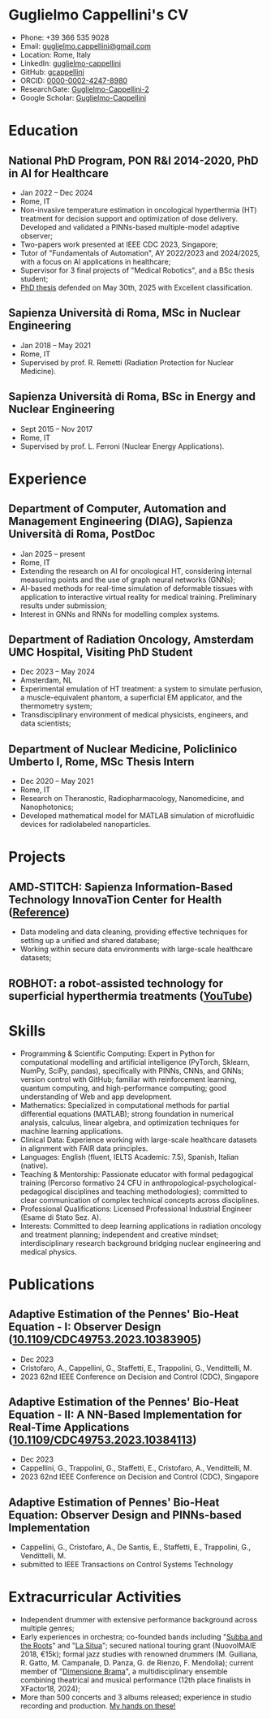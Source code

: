 # Guglielmo Cappellini's CV

- Phone: +39 366 535 9028
- Email: [guglielmo.cappellini@gmail.com](mailto:guglielmo.cappellini@gmail.com)
- Location: Rome, Italy
- LinkedIn: [guglielmo-cappellini](https://linkedin.com/in/guglielmo-cappellini)
- GitHub: [gcappellini](https://github.com/gcappellini)
- ORCID: [0000-0002-4247-8980](https://orcid.org/0000-0002-4247-8980)
- ResearchGate: [Guglielmo-Cappellini-2](https://researchgate.net/profile/Guglielmo-Cappellini-2)
- Google Scholar: [Guglielmo-Cappellini](https://scholar.google.com/citations?user=Guglielmo-Cappellini)


# Education

## National PhD Program, PON R&I 2014-2020, PhD in AI for Healthcare

- Jan 2022 – Dec 2024
- Rome, IT
- Non-invasive temperature estimation in oncological hyperthermia (HT) treatment for decision support and optimization of dose delivery. Developed and validated a PINNs-based multiple-model adaptive observer;
- Two-papers work presented at IEEE CDC 2023, Singapore;
- Tutor of "Fundamentals of Automation", AY 2022/2023 and 2024/2025, with a focus on AI applications in healthcare;
- Supervisor for 3 final projects of "Medical Robotics", and a BSc thesis student;
- [PhD thesis](https://hdl.handle.net/11573/1740410) defended on May 30th, 2025 with Excellent classification.

## Sapienza Università di Roma, MSc in Nuclear Engineering

- Jan 2018 – May 2021
- Rome, IT
- Supervised by prof. R. Remetti (Radiation Protection for Nuclear Medicine).

## Sapienza Università di Roma, BSc in Energy and Nuclear Engineering

- Sept 2015 – Nov 2017
- Rome, IT
- Supervised by prof. L. Ferroni (Nuclear Energy Applications).

# Experience

## Department of Computer, Automation and Management Engineering (DIAG), Sapienza Università di Roma, PostDoc

- Jan 2025 – present
- Rome, IT
- Extending the research on AI for oncological HT, considering internal measuring points and the use of graph neural networks (GNNs);
- AI-based methods for real-time simulation of deformable tissues with application to interactive virtual reality for medical training. Preliminary results under submission;
- Interest in GNNs and RNNs for modelling complex systems.

## Department of Radiation Oncology, Amsterdam UMC Hospital, Visiting PhD Student

- Dec 2023 – May 2024
- Amsterdam, NL
- Experimental emulation of HT treatment: a system to simulate perfusion, a muscle-equivalent phantom, a superficial EM applicator, and the thermometry system;
- Transdisciplinary environment of medical physicists, engineers, and data scientists;

## Department of Nuclear Medicine, Policlinico Umberto I, Rome, MSc Thesis Intern

- Dec 2020 – May 2021
- Rome, IT
- Research on Theranostic, Radiopharmacology, Nanomedicine, and Nanophotonics;
- Developed mathematical model for MATLAB simulation of microfluidic devices for radiolabeled nanoparticles.

# Projects

## AMD‑STITCH: Sapienza Information-Based Technology InnovaTion Center for Health ([Reference](https://doi.org/10.1007/s42979-024-02757-w))

- Data modeling and data cleaning, providing effective techniques for setting up a unified and shared database;
- Working within secure data environments with large-scale healthcare datasets;

## ROBHOT: a robot-assisted technology for superficial hyperthermia treatments ([YouTube](https://www.youtube.com/watch?v=rNxMaD-teNo))


# Skills

- Programming & Scientific Computing: Expert in Python for computational modelling and artificial intelligence (PyTorch, Sklearn, NumPy, SciPy, pandas), specifically with PINNs, CNNs, and GNNs; version control with GitHub; familiar with reinforcement learning, quantum computing, and high-performance computing; good understanding of Web and app development.
- Mathematics: Specialized in computational methods for partial differential equations (MATLAB); strong foundation in numerical analysis, calculus, linear algebra, and optimization techniques for machine learning applications.
- Clinical Data: Experience working with large-scale healthcare datasets in alignment with FAIR data principles.
- Languages: English (fluent, IELTS Academic: 7.5), Spanish, Italian (native).
- Teaching & Mentorship: Passionate educator with formal pedagogical training (Percorso formativo 24 CFU in anthropological-psychological-pedagogical disciplines and teaching methodologies); committed to clear communication of complex technical concepts across disciplines.
- Professional Qualifications: Licensed Professional Industrial Engineer (Esame di Stato Sez. A).
- Interests: Committed to deep learning applications in radiation oncology and treatment planning; independent and creative mindset; interdisciplinary research background bridging nuclear engineering and medical physics.
# Publications

## Adaptive Estimation of the Pennes' Bio-Heat Equation - I: Observer Design ([10.1109/CDC49753.2023.10383905](https://doi.org/10.1109/CDC49753.2023.10383905))
- Dec 2023
- Cristofaro, A., Cappellini, G., Staffetti, E., Trappolini, G., Vendittelli, M.
- 2023 62nd IEEE Conference on Decision and Control (CDC), Singapore

## Adaptive Estimation of the Pennes' Bio-Heat Equation - II: A NN-Based Implementation for Real-Time Applications ([10.1109/CDC49753.2023.10384113](https://doi.org/10.1109/CDC49753.2023.10384113))
- Dec 2023
- Cappellini, G., Trappolini, G., Staffetti, E., Cristofaro, A., Vendittelli, M.
- 2023 62nd IEEE Conference on Decision and Control (CDC), Singapore

## Adaptive Estimation of Pennes' Bio-Heat Equation: Observer Design and PINNs-based Implementation 
- Cappellini, G., Cristofaro, A., De Santis, E., Staffetti, E., Trappolini, G., Vendittelli, M.
- submitted to IEEE Transactions on Control Systems Technology

# Extracurricular Activities

- Independent drummer with extensive performance background across multiple genres;
- Early experiences in orchestra; co-founded bands including "[Subba and the Roots](https://open.spotify.com/artist/46X75UZxkrPJP2i1QDS4Cj?si=aldenDhPSReEZyBCH509Cw)" and "[La Situa](https://open.spotify.com/artist/5HhqNWiVXIimZrNwYLQ2FV?si=sJqBMnANQUS5EiWF8GO1oA)"; secured national touring grant (NuovoIMAIE 2018, €15k); formal jazz studies with renowned drummers (M. Guiliana, R. Gatto, M. Campanale, D. Panza, G. de Rienzo, F. Mendolia); current member of "[Dimensione Brama](https://www.instagram.com/dimensionebrama/)", a multidisciplinary ensemble combining theatrical and musical performance (12th place finalists in XFactor18, 2024);
- More than 500 concerts and 3 albums released; experience in studio recording and production. [My hands on these!](https://open.spotify.com/playlist/56lRBoaSfyJIFBDWltWv4t?si=e98c19efefb94af7)
